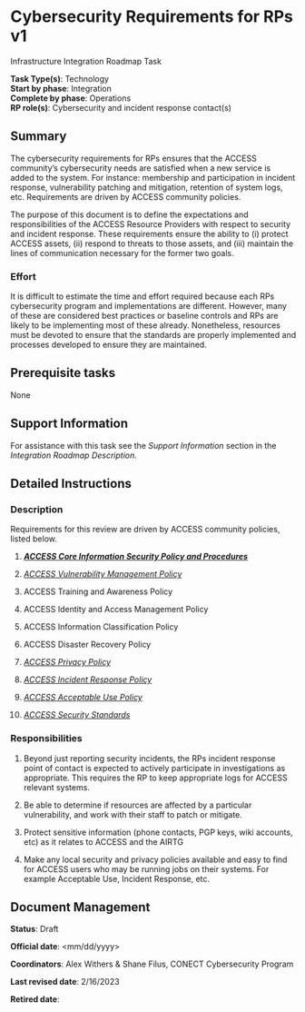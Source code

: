 # Cybersecurity Requirements for RPs v1

Infrastructure Integration Roadmap Task

**Task Type(s)**: Technology  
**Start by phase**: Integration  
**Complete by phase**: Operations  
**RP role(s)**: Cybersecurity and incident response contact(s)

## Summary

The cybersecurity requirements for RPs ensures that the ACCESS community’s cybersecurity needs are satisfied when a new service is added to the system. For instance: membership and participation in incident response, vulnerability patching and mitigation, retention of system logs, etc. Requirements are driven by ACCESS community policies.

The purpose of this document is to define the expectations and responsibilities of the ACCESS Resource Providers with respect to security and incident response. These requirements ensure the ability to (i) protect ACCESS assets, (ii) respond to threats to those assets, and (iii) maintain the lines of communication necessary for the former two goals.

### Effort

It is difficult to estimate the time and effort required because each RPs cybersecurity program and implementations are different. However, many of these are considered best practices or baseline controls and RPs are likely to be implementing most of these already. Nonetheless, resources must be devoted to ensure that the standards are properly implemented and processes developed to ensure they are maintained.

## Prerequisite tasks

None

## Support Information

For assistance with this task see the *Support Information* section in the *Integration Roadmap Description*.

## Detailed Instructions

### Description

Requirements for this review are driven by ACCESS community policies, listed below.

1.  [***ACCESS Core Information Security Policy and Procedures***](https://docs.google.com/document/d/1h8w1E9Z2yrXAoBGtCVGH6MxF3rRBKz0uQOBUJ58Jt6M/edit)

2.  [*ACCESS Vulnerability Management Policy*](https://docs.google.com/document/d/1ehpsijz97ag_WGwT8fb0E3KC3tDNXruWAytuvB3TFMY/edit)

3.  ACCESS Training and Awareness Policy

4.  ACCESS Identity and Access Management Policy

5.  ACCESS Information Classification Policy

6.  ACCESS Disaster Recovery Policy

7.  [*ACCESS Privacy Policy*](https://docs.google.com/document/d/1jo-Sl5P9m0Xwyd6d1Ntqf4Wtefw5nlYBBgrst9SfAXM/edit)

8.  [*ACCESS Incident Response Policy*](https://docs.google.com/document/d/1PMlZx40W0XF5NHlBkuPv1JAW7Fc2Fm__1JvIBZUaEQw)

9.  [*ACCESS Acceptable Use Policy*](https://docs.google.com/document/d/1LiWUmN3YRTPOd1u3CODRdeK87VLV_md4nEj-Ehqinls)

10. [*ACCESS Security Standards*](https://docs.google.com/document/d/1NX95bkuvsdXo1fvGvyTzwGJ7Lx3BeC51luue-ddtkPE/edit)

### Responsibilities

1.  Beyond just reporting security incidents, the RPs incident response point of contact is expected to actively participate in investigations as appropriate. This requires the RP to keep appropriate logs for ACCESS relevant systems.

2.  Be able to determine if resources are affected by a particular vulnerability, and work with their staff to patch or mitigate.

3.  Protect sensitive information (phone contacts, PGP keys, wiki accounts, etc) as it relates to ACCESS and the AIRTG

4.  Make any local security and privacy policies available and easy to find for ACCESS users who may be running jobs on their systems. For example Acceptable Use, Incident Response, etc.

## Document Management

**Status**: Draft

**Official date**: \<mm/dd/yyyy\>

**Coordinators**: Alex Withers & Shane Filus, CONECT Cybersecurity Program

**Last revised date**: 2/16/2023

**Retired date**:
